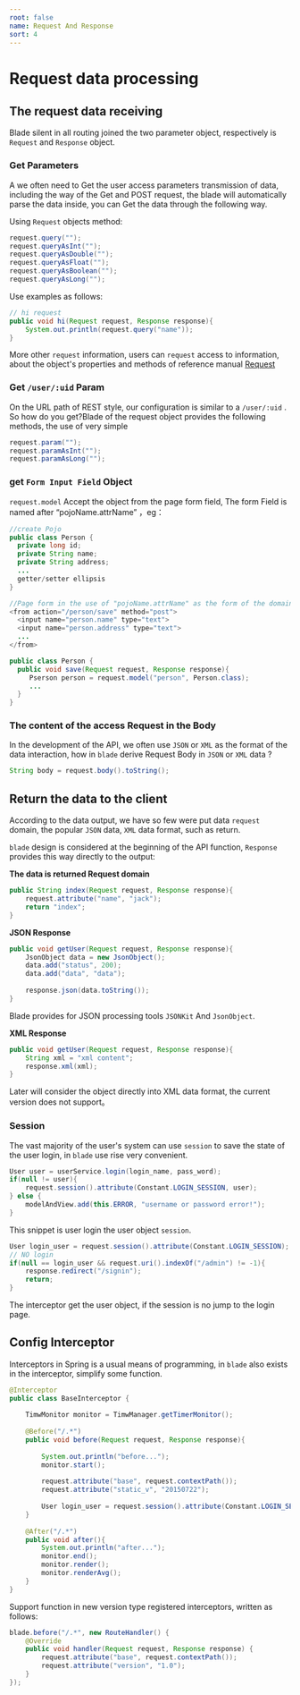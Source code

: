 ```yaml
---
root: false
name: Request And Response
sort: 4
---
```


# Request data processing

## The request data receiving

Blade silent in all routing joined the two parameter object, respectively is `Request` and `Response` object.

### Get Parameters

A we often need to Get the user access parameters transmission of data, including the way of the Get and POST request, the blade will automatically parse the data inside, you can Get the data through the following way.

Using `Request` objects method:

```java
request.query("");
request.queryAsInt("");
request.queryAsDouble("");
request.queryAsFloat("");
request.queryAsBoolean("");
request.queryAsLong("");
```

Use examples as follows:

```java
// hi request
public void hi(Request request, Response response){
    System.out.println(request.query("name"));
}
```

More other `request` information, users can `request` access to information, about the object's properties and methods of reference manual [Request](http://bladejava.com/apidocs/com/blade/web/http/Request.html)

### Get `/user/:uid` Param

On the URL path of REST style, our configuration is similar to a `/user/:uid` .
So how do you get?Blade of the request object provides the following methods, the use of very simple

```java
request.param("");
request.paramAsInt("");
request.paramAsLong("");
```

### get `Form Input Field` Object

`request.model` Accept the object from the page form field, The form Field is named after “pojoName.attrName” ，eg：
```java
//create Pojo
public class Person {
  private long id;
  private String name;
  private String address;
  ...
  getter/setter ellipsis
}

//Page form in the use of "pojoName.attrName" as the form of the domain name
<from action="/person/save" method="post">
  <input name="person.name" type="text">
  <input name="person.address" type="text">
  ...
</from>

public class Person {
  public void save(Request request, Response response){
     Pserson person = request.model("person", Person.class);
     ...
  }
}
```

### The content of the access Request in the Body

In the development of the API, we often use `JSON` or `XML` as the format of the data interaction, how in `blade` derive Request Body in `JSON` or `XML` data ?

```java
String body = request.body().toString();
```

## Return the data to the client

According to the data output, we have so few were put data `request` domain, the popular `JSON` data, `XML` data format, such as return.

`blade` design is considered at the beginning of the API function, `Response` provides this way directly to the output:

**The data is returned Request domain**

```java
public String index(Request request, Response response){
    request.attribute("name", "jack");
    return "index";
}
```

**JSON Response**

```java
public void getUser(Request request, Response response){
    JsonObject data = new JsonObject();
    data.add("status", 200);
    data.add("data", "data");
    
    response.json(data.toString());
}
```

Blade provides for JSON processing tools `JSONKit` And `JsonObject`.

**XML Response**

```java
public void getUser(Request request, Response response){
    String xml = "xml content";
    response.xml(xml);
}
```

Later will consider the object directly into XML data format, the current version does not support。

### Session

The vast majority of the user's system can use `session` to save the state of the user login, in `blade` use rise very convenient.

```java
User user = userService.login(login_name, pass_word);
if(null != user){
    request.session().attribute(Constant.LOGIN_SESSION, user);
} else {
    modelAndView.add(this.ERROR, "username or password error!");
}
```

This snippet is user login the user object `session`.

```java
User login_user = request.session().attribute(Constant.LOGIN_SESSION);
// NO login
if(null == login_user && request.uri().indexOf("/admin") != -1){
    response.redirect("/signin");
    return;
}
```

The interceptor get the user object, if the session is no jump to the login page.

## Config Interceptor

Interceptors in Spring is a usual means of programming, in `blade` also exists in the interceptor, simplify some function.

```java
@Interceptor
public class BaseInterceptor {
    
    TimwMonitor monitor = TimwManager.getTimerMonitor();
    
    @Before("/.*")
    public void before(Request request, Response response){
        
        System.out.println("before...");
        monitor.start();
        
        request.attribute("base", request.contextPath());
        request.attribute("static_v", "20150722");
        
        User login_user = request.session().attribute(Constant.LOGIN_SESSION);
    }
    
    @After("/.*")
    public void after(){
        System.out.println("after...");
        monitor.end();
        monitor.render();
        monitor.renderAvg();
    }
}
```

Support function in new version type registered interceptors, written as follows:

```java
blade.before("/.*", new RouteHandler() {
    @Override
    public void handler(Request request, Response response) {
        request.attribute("base", request.contextPath());
        request.attribute("version", "1.0");
    }
});
```
